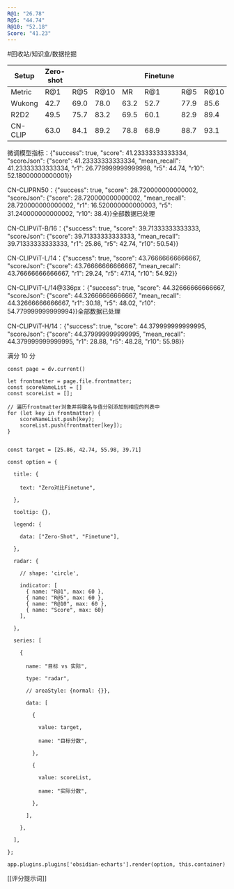 ```yaml
---
R@1: "26.78"
R@5: "44.74"
R@10: "52.18"
Score: "41.23"
---
```


#回收站/知识盒/数据挖掘

| Setup   | Zero-shot |      |      |      | Finetune |      |      |      |
| ------- | --------- | ---- | ---- | ---- | -------- | ---- | ---- | ---- |
| Metric  | R@1       | R@5  | R@10 | MR   | R@1      | R@5  | R@10 | MR   |
| Wukong  | 42.7      | 69.0 | 78.0 | 63.2 | 52.7     | 77.9 | 85.6 | 72.1 |
| R2D2    | 49.5      | 75.7 | 83.2 | 69.5 | 60.1     | 82.9 | 89.4 | 77.5 |
| CN-CLIP | 63.0      | 84.1 | 89.2 | 78.8 | 68.9     | 88.7 | 93.1 | 83.6 |

微调模型指标：{"success": true, "score": 41.23333333333334, "scoreJson": {"score": 41.23333333333334, "mean_recall": 41.23333333333334, "r1": 26.779999999999998, "r5": 44.74, "r10": 52.18000000000001}}

CN-CLIPRN50：{"success": true, "score": 28.720000000000002, "scoreJson": {"score": 28.720000000000002, "mean_recall": 28.720000000000002, "r1": 16.520000000000003, "r5": 31.240000000000002, "r10": 38.4}}全部数据已处理

CN-CLIPViT-B/16：{"success": true, "score": 39.71333333333333, "scoreJson": {"score": 39.71333333333333, "mean_recall": 39.71333333333333, "r1": 25.86, "r5": 42.74, "r10": 50.54}}

CN-CLIPViT-L/14：{"success": true, "score": 43.76666666666667, "scoreJson": {"score": 43.76666666666667, "mean_recall": 43.76666666666667, "r1": 29.24, "r5": 47.14, "r10": 54.92}}

CN-CLIPViT-L/14@336px：{"success": true, "score": 44.32666666666667, "scoreJson": {"score": 44.32666666666667, "mean_recall": 44.32666666666667, "r1": 30.18, "r5": 48.02, "r10": 54.779999999999994}}全部数据已处理

CN-CLIPViT-H/14：{"success": true, "score": 44.379999999999995, "scoreJson": {"score": 44.379999999999995, "mean_recall": 44.379999999999995, "r1": 28.88, "r5": 48.28, "r10": 55.98}}

满分 10 分

```dataviewjs
const page = dv.current()

let frontmatter = page.file.frontmatter;
const scoreNameList = []
const scoreList = [];

// 遍历frontmatter对象并将键名与值分别添加到相应的列表中
for (let key in frontmatter) {
    scoreNameList.push(key);
    scoreList.push(frontmatter[key]);
}


const target = [25.86, 42.74, 55.98, 39.71]

const option = {

  title: {

    text: "Zero对比Finetune",

  },

  tooltip: {},

  legend: {

    data: ["Zero-Shot", "Finetune"],

  },

  radar: {

    // shape: 'circle',

    indicator: [
      { name: "R@1", max: 60 },
      { name: "R@5", max: 60 },
      { name: "R@10", max: 60 },
      { name: "Score", max: 60}
    ],

  },

  series: [

    {

      name: "目标 vs 实际",

      type: "radar",

      // areaStyle: {normal: {}},

      data: [

        {

          value: target,

          name: "目标分数",

        },

        {

          value: scoreList,

          name: "实际分数",

        },

      ],

    },

  ],

};

app.plugins.plugins['obsidian-echarts'].render(option, this.container)
```

[[评分提示词]]
